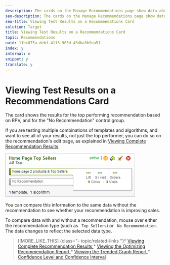 ```yaml
---
description: The cards on the Manage Recommendations page show data about each recommendation, including the number of clicks, the amount of money earned per page visit, and so on.
seo-description: The cards on the Manage Recommendations page show data about each recommendation, including the number of clicks, the amount of money earned per page visit, and so on.
seo-title: Viewing Test Results on a Recommendations Card
solution: Target
title: Viewing Test Results on a Recommendations Card
topic: Recommendations
uuid: 11bc075a-debf-4113-903d-43dba3b9ea51
index: y
internal: n
snippet: y
translate: y
---
```


# Viewing Test Results on a Recommendations Card

The card shows the results for the top performing recommendation based on RPV, and for the "No Recommendation" control group. 

If you are testing multiple combinations of templates and algorithms, and want to see all of your results, not just the top performer, you can do so on the recommendation's edit page, as explained in [ Viewing Complete Recommendation Results](../../../c_rec_mng_recs/c_Viewing_a_Recommendation_in_the_Recommendations_Manager/c_Testing_Recommendation_Results/t_Viewing_Complete_Recommendation_Results.md#task_19A3022F3E2044CCA535F3CEC594300E). 

![](assets/rec_card.png) 

You can compare this information to the same data without the recommendation to see whether your recommendation is improving sales. 

To compare data with and without a recommendation, mouse over either the recommendation type (such as ` Top Sellers`) or ` No Recommendation`. The data changes to reflect the selected data type. 
>[!MORE_LIKE_THIS] {class="- topic/related-links "}* [ Viewing Complete Recommendation Results ](t_Viewing_Complete_Recommendation_Results.md#task_19A3022F3E2044CCA535F3CEC594300E)* [ Viewing the Optimizing Recommendation Report ](t_Viewing_the_Optimization_Recommendation_Report.md#task_55777B3740594D8489EF04E62D2327D8)* [ Viewing the Trended Graph Report ](t_Viewing_the_Trended_Graph_Report.md#task_1D399DB0E0A14BF5A672E99C6695BAE7)* [ Confidence Level and Confidence Interval ](c_Confidence_Level_and_Confidence_Interval.md#concept_0D0002A1EBDF420E9C50E2A46F36629B)